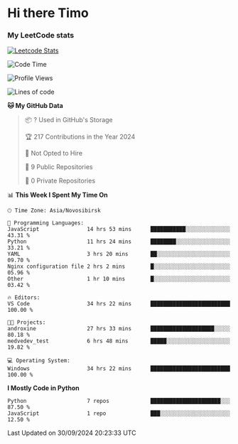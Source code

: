 # Hi there Timo
### My LeetCode stats
[![Leetcode Stats](https://leetcard.jacoblin.cool/przdtl?border=0&radius=20&ext=heatmap&theme=nord)](https://leetcode.com/przdtl)

<!--START_SECTION:waka-->
![Code Time](http://img.shields.io/badge/Code%20Time-392%20hrs%203%20mins-blue)

![Profile Views](http://img.shields.io/badge/Profile%20Views-0-blue)

![Lines of code](https://img.shields.io/badge/From%20Hello%20World%20I%27ve%20Written-81.3%20thousand%20lines%20of%20code-blue)

**🐱 My GitHub Data** 

> 📦 ? Used in GitHub's Storage 
 > 
> 🏆 217 Contributions in the Year 2024
 > 
> 🚫 Not Opted to Hire
 > 
> 📜 9 Public Repositories 
 > 
> 🔑 0 Private Repositories 
 > 
📊 **This Week I Spent My Time On** 

```text
🕑︎ Time Zone: Asia/Novosibirsk

💬 Programming Languages: 
JavaScript               14 hrs 53 mins      ███████████░░░░░░░░░░░░░░   43.31 % 
Python                   11 hrs 24 mins      ████████░░░░░░░░░░░░░░░░░   33.21 % 
YAML                     3 hrs 20 mins       ██░░░░░░░░░░░░░░░░░░░░░░░   09.70 % 
Nginx configuration file 2 hrs 2 mins        █░░░░░░░░░░░░░░░░░░░░░░░░   05.96 % 
Other                    1 hr 10 mins        █░░░░░░░░░░░░░░░░░░░░░░░░   03.42 % 

🔥 Editors: 
VS Code                  34 hrs 22 mins      █████████████████████████   100.00 % 

🐱‍💻 Projects: 
androxine                27 hrs 33 mins      ████████████████████░░░░░   80.18 % 
medvedev_test            6 hrs 48 mins       █████░░░░░░░░░░░░░░░░░░░░   19.82 % 

💻 Operating System: 
Windows                  34 hrs 22 mins      █████████████████████████   100.00 % 
```

**I Mostly Code in Python** 

```text
Python                   7 repos             ██████████████████████░░░   87.50 % 
JavaScript               1 repo              ███░░░░░░░░░░░░░░░░░░░░░░   12.50 % 
```




 Last Updated on 30/09/2024 20:23:33 UTC
<!--END_SECTION:waka-->
